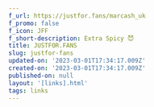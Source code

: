 ```yaml
---
f_url: https://justfor.fans/marcash_uk
f_promo: false
f_icon: JFF
f_short-description: Extra Spicy 😈
title: JUSTFOR.FANS
slug: justfor-fans
updated-on: '2023-03-01T17:34:17.009Z'
created-on: '2023-03-01T17:34:17.009Z'
published-on: null
layout: '[links].html'
tags: links
---
```




